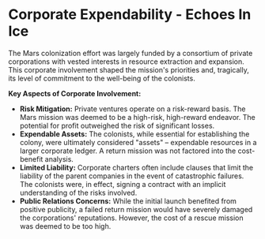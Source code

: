 # Corporate Expendability - Echoes In Ice

The Mars colonization effort was largely funded by a consortium of private corporations with vested interests in resource extraction and expansion. This corporate involvement shaped the mission's priorities and, tragically, its level of commitment to the well-being of the colonists.

**Key Aspects of Corporate Involvement:**

*   **Risk Mitigation:**  Private ventures operate on a risk-reward basis. The Mars mission was deemed to be a high-risk, high-reward endeavor. The potential for profit outweighed the risk of significant losses.
*   **Expendable Assets:** The colonists, while essential for establishing the colony, were ultimately considered "assets" – expendable resources in a larger corporate ledger.  A return mission was not factored into the cost-benefit analysis.
*   **Limited Liability:**  Corporate charters often include clauses that limit the liability of the parent companies in the event of catastrophic failures.  The colonists were, in effect, signing a contract with an implicit understanding of the risks involved.
*   **Public Relations Concerns:** While the initial launch benefited from positive publicity, a failed return mission would have severely damaged the corporations' reputations.  However, the cost of a rescue mission was deemed to be too high.
